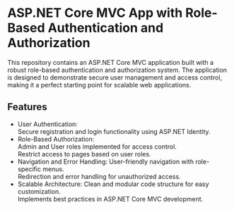 # ASP.NET Core MVC App with Role-Based Authentication and Authorization
This repository contains an ASP.NET Core MVC application built with a robust role-based authentication and authorization system. The application is designed to demonstrate secure user management and access control, making it a perfect starting point for scalable web applications.

## Features
* User Authentication: <br />
  Secure registration and login functionality using ASP.NET Identity. <br />
* Role-Based Authorization: <br />
  Admin and User roles implemented for access control. <br />
  Restrict access to pages based on user roles. <br />
* Navigation and Error Handling:
  User-friendly navigation with role-specific menus. <br />
  Redirection and error handling for unauthorized access. <br />
* Scalable Architecture:
  Clean and modular code structure for easy customization. <br />
  Implements best practices in ASP.NET Core MVC development. <br />
